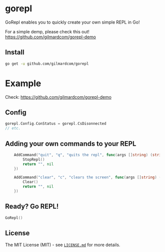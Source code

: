# gorepl

GoRepl enables you to quickly create your own simple REPL in Go!

For a simple demp, please check this out! https://github.com/gilmardcom/gorepl-demo

## Install

```bash
go get -u github.com/gilmardcom/gorepl
```

# Example

Check: https://github.com/gilmardcom/gorepl-demo

## Config

```go
gorepl.Config.ConStatus = gorepl.CsDisonnected
// etc.
```

## Adding your own commands to your REPL

```go
	AddCommand("quit", "q", "quits the repl", func(args []string) (string, error) {
		StopRepl()
		return "", nil
	})

	AddCommand("clear", "c", "clears the screen", func(args []string) (string, error) {
		Clear()
		return "", nil
	})
```

## Ready? Go REPL!

```go
GoRepl()
```

## License

The MIT License (MIT) - see [`LICENSE.md`](https://github.com/gilmardcom/gorepl/blob/main/LICENSE) for more details.


